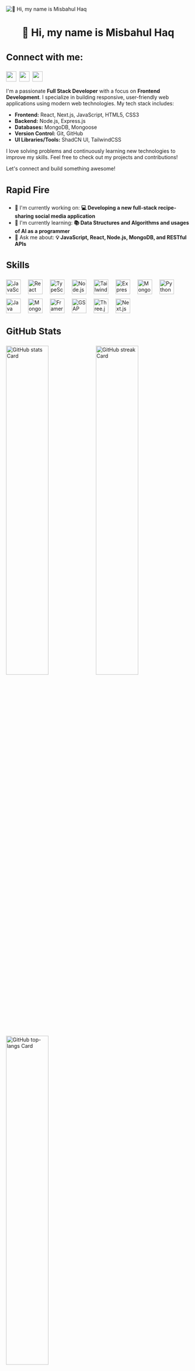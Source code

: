 
![👋 Hi, my name is Misbahul Haq](https://res.cloudinary.com/dm8ukiknc/image/upload/v1729403492/Untitled_design_knwq5y.png)

<div id="toc" style="margin-bottom: 20px">
  <ul align="center" style="list-style: none">
    <summary>
      <h1>
        👋 Hi, my name is Misbahul Haq
      </h1>
    </summary>
  </ul>
</div>

**<h3 align="left">Connect with me:</h3>** 
---
<p align="left"><a href="https://www.linkedin.com/in/misbahul-haq-67090b229/" target="_blank"><img src="https://img.shields.io/badge/LinkedIn-0077B5?style=for-the-badge&logo=linkedin&logoColor=white" height="28" style="margin-right: 4px"></a> <a href="mailto:faysal000012@gmail.com" target="_blank"><img src="https://img.shields.io/badge/Gmail-D14836?style=for-the-badge&logo=gmail&logoColor=white" height="28" style="margin-right: 4px"></a> <a href="https://x.com/FaysalA58248829" target="_blank"><img src="https://img.shields.io/badge/Twitter-000000?style=for-the-badge&logo=X&logoColor=white" height="28" style="margin-right: 4px"></a></p>


I'm a passionate **Full Stack Developer** with a focus on **Frontend Development**. I specialize in building responsive, user-friendly web applications using modern web technologies. My tech stack includes:

- **Frontend:** React, Next.js, JavaScript, HTML5, CSS3
- **Backend:** Node.js, Express.js
- **Databases:** MongoDB, Mongoose
- **Version Control:** Git, GitHub
- **UI Libraries/Tools:** ShadCN UI, TailwindCSS

I love solving problems and continuously learning new technologies to improve my skills. Feel free to check out my projects and contributions!

Let's connect and build something awesome!


**<h3 align="left">Rapid Fire</h3>**
---

- 💼 I'm currently working on: **💻 Developing a new full-stack recipe-sharing social media application**
- 🌱 I'm currently learning: **📚 Data Structures and Algorithms and usages of AI as a programmer**
- 💬 Ask me about: **💡 JavaScript, React, Node.js, MongoDB, and RESTful APIs**

 **<h3 align="left">Skills</h3>**
---
<div style="display: flex; flex-wrap: wrap; gap: 12px; justify-content: left;"><img src="https://img.shields.io/badge/JavaScript-F7DF1C?logo=javascript&logoColor=white" height="40" alt="JavaScript" style="margin-right: 8px"> <img src="https://img.shields.io/badge/React-20232A?logo=react&logoColor=61DAFB" height="40" alt="React" style="margin-right: 8px"> <img src="https://img.shields.io/badge/TypeScript-3178C6?logo=typescript&logoColor=white" height="40" alt="TypeScript" style="margin-right: 8px"> <img src="https://img.shields.io/badge/Node.js-8CC84B?logo=node.js&logoColor=white" height="40" alt="Node.js" style="margin-right: 8px"> <img src="https://img.shields.io/badge/Tailwind_CSS-38B2AC?logo=tailwind-css&logoColor=white" height="40" alt="Tailwind CSS" style="margin-right: 8px"> <img src="https://img.shields.io/badge/Express-000000?logo=express&logoColor=white" height="40" alt="Express" style="margin-right: 8px"> <img src="https://img.shields.io/badge/MongoDB-4EA94B?logo=mongodb&logoColor=white" height="40" alt="MongoDB" style="margin-right: 8px"> <img src="https://img.shields.io/badge/Python-306998?logo=python&logoColor=white" height="40" alt="Python" style="margin-right: 8px"> <img src="https://img.shields.io/badge/Java-007396?logo=java&logoColor=white" height="40" alt="Java" style="margin-right: 8px"> <img src="https://img.shields.io/badge/Mongoose-880000?logo=mongoose&logoColor=white" height="40" alt="Mongoose" style="margin-right: 8px"> <img src="https://img.shields.io/badge/Framer_Motion-0085FF?logo=framer&logoColor=white" height="40" alt="Framer Motion" style="margin-right: 8px"> <img src="https://img.shields.io/badge/GSAP-00D084?logo=gsap&logoColor=white" height="40" alt="GSAP" style="margin-right: 8px"> <img src="https://img.shields.io/badge/Three.js-000000?logo=three.js&logoColor=white" height="40" alt="Three.js" style="margin-right: 8px"> <img src="https://skillicons.dev/icons?i=nextjs" height="40" alt="Next.js" style="margin-right: 8px"></div>

 **<h3 align="left">GitHub Stats</h3>**
---
<p align="left">
  <img width="48%" src="https://github-readme-stats.vercel.app/api?username=faysalahmed000012&theme=react&hide_title=false&hide_rank=false&show_icons=false&include_all_commits=false&count_private=true&line_height=23" alt="GitHub stats Card" />
  <img width="48%" src="https://streak-stats.demolab.com/?user=faysalahmed000012&theme=react&hide_border=false&date_format=M+j%5B%2C+Y%5D&mode=daily&hide_total_contributions=false&hide_current_streak=false&hide_longest_streak=false&card_height=200" alt="GitHub streak Card" />
</p>

<p align="left">
  <img width="48%" src="https://github-readme-stats.vercel.app/api/top-langs?username=faysalahmed000012&theme=react&hide_title=false&layout=compact&langs_count=6&hide_progress=false&card_width=400" alt="GitHub top-langs Card" />
</p>

